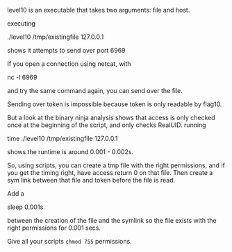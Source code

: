 level10 is an executable that takes two arguments: file and host.

executing 

./level10 /tmp/existingfile 127.0.0.1 

shows it attempts to send over port 6969

If you open a connection using netcat, with 

nc -l 6969 

and try the same command again, you can send over the file.

Sending over token is impossible because token is only readable by flag10. 

But a look at the binary ninja analysis shows that access is only checked once at the beginning of the script, and only checks RealUID. 
running 

time ./level10 /tmp/existingfile 127.0.0.1 

shows the runtime is around 0.001 - 0.002s.

So, using scripts, you can create a tmp file with the right permissions, and if you get the timing right, have access return 0 on that file. 
Then create a sym link between that file and token before the file is read. 

Add a 

sleep 0.001s 

between the creation of the file and the symlink so the file exists with the right permissions for 0.001 secs.

Give all your scripts `chmod 755` permissions. 
